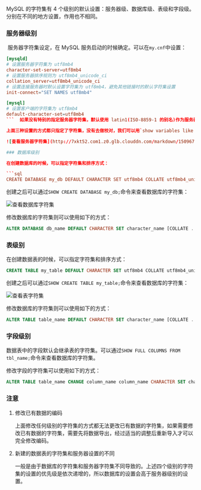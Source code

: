 MySQL 的字符集有 4 个级别的默认设置：服务器级、数据库级、表级和字段级。分别在不同的地方设置，作用也不相同。

### 服务器级别
 服务器字符集设定，在 MySQL 服务启动的时候确定。可以在`my.cnf`中设置：

```cnf
[mysqld]
# 设置服务器字符集为 utf8mb4
character-set-server=utf8mb4
# 设置服务器排序规则为 utf8mb4_unicode_ci
collation_server=utf8mb4_unicode_ci
# 设置连接服务器时默认设置字符集为 utf8mb4，避免其他链接时的默认字符集设置
init-connect="SET NAMES utf8mb4"

[mysql]
# 设置客户端的字符集为 utf8mb4
default-character-set=utf8mb4
```  如果没有特别的指定服务器字符集，默认使用 latin1(ISO-8859-1 的别名)作为服务器字符集。

上面三种设置的方式都只指定了字符集，没有去做校对，我们可以用`show variables like 'char%';`命令查询当前服务器的字符集和校对规则。

![查看服务器字符集](http://7xkt52.com1.z0.glb.clouddn.com/markdown/1509676786650.png)

### 数据库级别

在创建数据库的时候，可以指定字符集和排序方式：

```sql
CREATE DATABASE my_db DEFAULT CHARACTER SET utf8mb4 COLLATE utf8mb4_unicode_ci;
```

创建之后可以通过`SHOW CREATE DATABASE my_db;`命令来查看数据库的字符集：

![查看数据库字符集](http://7xkt52.com1.z0.glb.clouddn.com/markdown/1509677010701.png)

修改数据库的字符集则可以使用如下的方式：

```sql
ALTER DATABASE db_name DEFAULT CHARACTER SET character_name [COLLATE ...];
```

### 表级别

在创建数据表的时候，可以指定字符集和排序方式：

```sql
CREATE TABLE my_table DEFAULT CHARACTER SET utf8mb4 COLLATE utf8mb4_unicode_ci;
```

创建之后可以通过`SHOW CREATE TABLE my_table;`命令来查看数据库的字符集：

![查看表字符集](http://7xkt52.com1.z0.glb.clouddn.com/markdown/1509677431226.png)

修改数据库的字符集则可以使用如下的方式：

```sql
ALTER TABLE table_name DEFAULT CHARACTER SET character_name [COLLATE ...];
```

### 字段级别

数据表中的字段默认会继承表的字符集。可以通过`SHOW FULL COLUMNS FROM tbl_name;`命令来查看数据库的字符集。

修改字段的字符集可以使用如下的方式：

```sql
ALTER TABLE table_name CHANGE column_name column_name CHARACTER SET character_name [COLLATE ...];
```

### 注意

1. 修改已有数据的编码

    上面修改任何级别的字符集的方式都无法更改已有数据的字符集，如果需要修改已有数据的字符集，需要先将数据导出，经过适当的调整后重新导入才可以完全修改编码。

2. 新建的数据表的字符集和服务器设置的不同

    一般是由于数据库的字符集和服务器字符集不同导致的。上述四个级别的字符集的设置的优先级是依次递增的，所以数据库的设置会高于服务器级别的设置。

